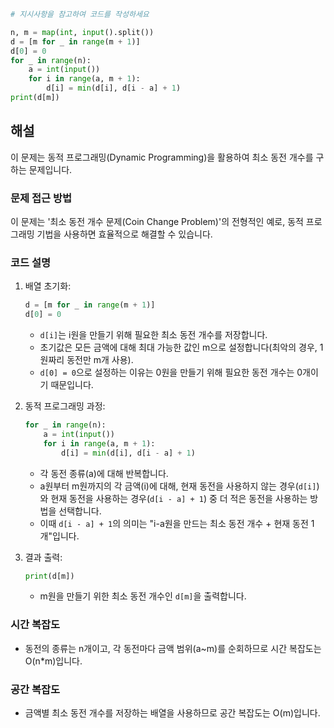 ```python
# 지시사항을 참고하여 코드를 작성하세요

n, m = map(int, input().split())
d = [m for _ in range(m + 1)]
d[0] = 0
for _ in range(n):
    a = int(input())
    for i in range(a, m + 1): 
        d[i] = min(d[i], d[i - a] + 1)
print(d[m])
```

## 해설

이 문제는 동적 프로그래밍(Dynamic Programming)을 활용하여 최소 동전 개수를 구하는 문제입니다.

### 문제 접근 방법
이 문제는 '최소 동전 개수 문제(Coin Change Problem)'의 전형적인 예로, 동적 프로그래밍 기법을 사용하면 효율적으로 해결할 수 있습니다.

### 코드 설명

1. 배열 초기화:
   ```python
   d = [m for _ in range(m + 1)]
   d[0] = 0
   ```
   - `d[i]`는 i원을 만들기 위해 필요한 최소 동전 개수를 저장합니다.
   - 초기값은 모든 금액에 대해 최대 가능한 값인 m으로 설정합니다(최악의 경우, 1원짜리 동전만 m개 사용).
   - `d[0] = 0`으로 설정하는 이유는 0원을 만들기 위해 필요한 동전 개수는 0개이기 때문입니다.

2. 동적 프로그래밍 과정:
   ```python
   for _ in range(n):
       a = int(input())
       for i in range(a, m + 1): 
           d[i] = min(d[i], d[i - a] + 1)
   ```
   - 각 동전 종류(a)에 대해 반복합니다.
   - a원부터 m원까지의 각 금액(i)에 대해, 현재 동전을 사용하지 않는 경우(`d[i]`)와 현재 동전을 사용하는 경우(`d[i - a] + 1`) 중 더 적은 동전을 사용하는 방법을 선택합니다.
   - 이때 `d[i - a] + 1`의 의미는 "i-a원을 만드는 최소 동전 개수 + 현재 동전 1개"입니다.

3. 결과 출력:
   ```python
   print(d[m])
   ```
   - m원을 만들기 위한 최소 동전 개수인 `d[m]`을 출력합니다.

### 시간 복잡도
- 동전의 종류는 n개이고, 각 동전마다 금액 범위(a~m)를 순회하므로 시간 복잡도는 O(n*m)입니다.

### 공간 복잡도
- 금액별 최소 동전 개수를 저장하는 배열을 사용하므로 공간 복잡도는 O(m)입니다.